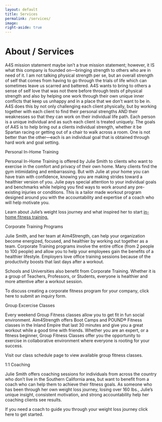 ```yaml
---
layout: default
title: Services
permalink: /services/
image:
right-aside: true
---
```

# About / Services

A4S mission statement maybe isn’t a true mission statement; however, it IS what this company is founded on—bringing strength to others who are in need of it.  I am not talking physical strength per se, but an overall strength of self that comes from having to go through the trials of life which can sometimes leave us  scarred and battered.   A4S wants to bring to others a sense of self love that was not there before through tests of physical strength and also by helping one work through their own unique inner conflicts that keep us unhappy and in a place that we don’t want to be in.  A4S does this by not only challenging each client physically, but by working together with each client to find their  personal strengths AND their weaknesses so that they can work on their individual life path. Each person is a unique individual and as such each client is treated uniquely.  The goals of A4S is to help bring out a clients individual strength, whether it be Spartan racing or getting out of a chair to walk across a room.  One is not better than the other—each is an individual goal that is obtained through hard work and goal setting.

Personal In-Home Training

Personal In-Home Training is offered by Julie Smith to clients who want to exercise in the comfort and privacy of their own home. Many clients find the gym intimidating and embarrassing. But with Julie at your home you can have train with confidence, knowing you are making strides toward a healthier version of you. Julie pays special attention to your individual goals and benchmarks while helping you find ways to work around any pre-existing injuries or conditions. This is a tailor made workout program designed around you with the accountability and expertise of a coach who will help motivate you.

Learn about Julie’s weight loss journey and what inspired her to start [in-home fitness training.](/meet-julie/)



Corporate Training Programs

Julie Smith, and her team at Aim4Strength, can help your organization become energized, focused, and healthier by working out together as a team. Corporate Training programs involve the entire office (from 2 people to 100 people) and allow you to help your employees gain the benefits of a healthier lifestyle. Employers love office training sessions because of the productivity boosts that last days after a workout.



Schools and Universities also benefit from Corporate Training. Whether it is a group of Teachers, Professors, or Students, everyone is healthier and more attentive after a workout session.



To discuss creating a corporate fitness program for your company, click here to submit an inquiry form.



Group Excercise Classes

Every weekend Group Fitness classes allow you to get fit in fun social environment. Aim4Strength offers Boot Camps and POUND® Fitness classes in the Inland Empire that last 30 minutes and give you a great workout while a good time with friends. Whether you are an expert, or a fitness beginner, Group Fitness Classes offer you the opportunity to exercise in collaborative environment where everyone is rooting for your success.



Visit our class schedule page to view available group fitness classes.



1:1 Coaching

Julie Smith offers coaching sessions for individuals from across the country who don’t live in the Southern California area, but want to benefit from a coach who can help them to achieve their fitness goals. As someone who has been through her own weight loss journey, losing over 160 lbs., Julie’s unique insight, consistent motivation, and strong accountability help her coaching clients see results.



If you need a coach to guide you through your weight loss journey click here to get started.
